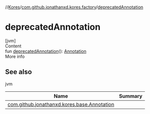 //[Kores](../index.md)/[com.github.jonathanxd.kores.factory](index.md)/[deprecatedAnnotation](deprecated-annotation.md)



# deprecatedAnnotation  
[jvm]  
Content  
fun [deprecatedAnnotation](deprecated-annotation.md)(): [Annotation](../com.github.jonathanxd.kores.base/-annotation/index.md)  
More info  


## See also  
  
jvm  
  
|  Name|  Summary| 
|---|---|
| <a name="com.github.jonathanxd.kores.factory//deprecatedAnnotation/#/PointingToDeclaration/"></a>[com.github.jonathanxd.kores.base.Annotation](../com.github.jonathanxd.kores.base/-annotation/index.md)| <a name="com.github.jonathanxd.kores.factory//deprecatedAnnotation/#/PointingToDeclaration/"></a>
  
  



